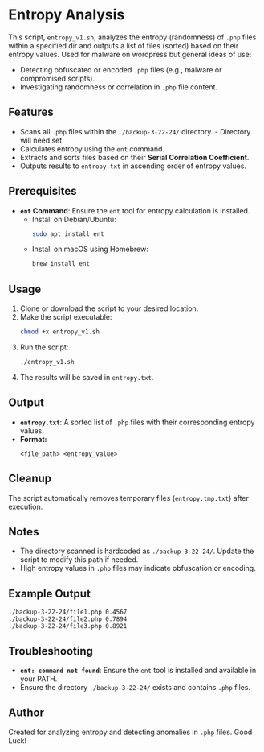 # Entropy Analysis

This script, `entropy_v1.sh`, analyzes the entropy (randomness) of `.php` files within a specified dir and outputs a list of files (sorted) based on their entropy values. Used for malware on wordpress but general ideas of use:

- Detecting obfuscated or encoded `.php` files (e.g., malware or compromised scripts).
- Investigating randomness or correlation in `.php` file content.

## Features
- Scans all `.php` files within the `./backup-3-22-24/` directory. - Directory will need set.
- Calculates entropy using the `ent` command.
- Extracts and sorts files based on their **Serial Correlation Coefficient**.
- Outputs results to `entropy.txt` in ascending order of entropy values.

## Prerequisites
- **`ent` Command**: Ensure the `ent` tool for entropy calculation is installed.
  - Install on Debian/Ubuntu:
    ```bash
    sudo apt install ent
    ```
  - Install on macOS using Homebrew:
    ```bash
    brew install ent
    ```

## Usage
1. Clone or download the script to your desired location.
2. Make the script executable:
   ```bash
   chmod +x entropy_v1.sh
   ```
3. Run the script:
   ```bash
   ./entropy_v1.sh
   ```
4. The results will be saved in `entropy.txt`.

## Output
- **`entropy.txt`**: A sorted list of `.php` files with their corresponding entropy values.
- **Format:**
  ```
  <file_path> <entropy_value>
  ```

## Cleanup
The script automatically removes temporary files (`entropy.tmp.txt`) after execution.

## Notes
- The directory scanned is hardcoded as `./backup-3-22-24/`. Update the script to modify this path if needed.
- High entropy values in `.php` files may indicate obfuscation or encoding.

## Example Output
```
./backup-3-22-24/file1.php 0.4567
./backup-3-22-24/file2.php 0.7894
./backup-3-22-24/file3.php 0.8921
```

## Troubleshooting
- **`ent: command not found`**: Ensure the `ent` tool is installed and available in your PATH.
- Ensure the directory `./backup-3-22-24/` exists and contains `.php` files.

## Author
Created for analyzing entropy and detecting anomalies in `.php` files.
Good Luck!
